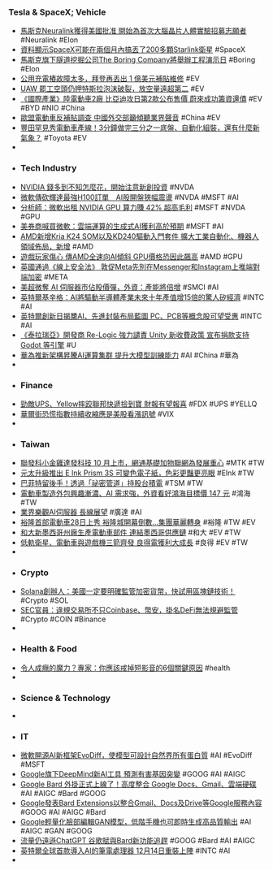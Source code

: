 ### Tesla & SpaceX; Vehicle
- [馬斯克Neuralink獲得美國批准 開始為首次大腦晶片人體實驗招募志願者](https://tw.news.yahoo.com/馬斯克neuralink獲得美國批准-開始為首次大腦晶片人體實驗招募志願者-045000388.html) #Neuralink #Elon
- [資料顯示SpaceX可能在兩個月內搞丟了200多顆Starlink衛星](https://www.techbang.com/posts/109792-according-to-the-data-spacex-may-have-lost-more-than-200) #SpaceX
- [馬斯克旗下隧道挖掘公司The Boring Company將舉辦工程演示日](https://hk.investing.com/news/stock-market-news/article-382802) #Boring #Elon
- [公用充電樁故障太多，拜登再丟出 1 億美元補貼維修](https://technews.tw/2023/09/20/public-ev-charger-reliability-problem/) #EV
- [UAW 罷工空頭仍押特斯拉泡沫破裂，放空量遠超第二](https://finance.technews.tw/2023/09/20/uaw-vs-tesla-stock-price/) #EV
- [《國際產業》陸電動車2廠 比亞迪攻日第2款公布售價 蔚來成功籌資還債](https://www.chinatimes.com/realtimenews/20230920002512-260410) #EV #BYD #NIO #China
- [歐盟電動車反補貼調查 中國外交部籲傾聽業界聲音](https://tw.news.yahoo.com/歐盟電動車反補貼調查-中國外交部籲傾聽業界聲音-091955645.html) #China #EV
- [豐田罕見秀電動車產線！3分鐘做完三分之一底盤、自動化組裝，還有什麼新氣象？](https://www.bnext.com.tw/article/76768/toyota-show-production-improvement) #Toyota #EV
-
- ### Tech Industry
- [NVIDIA 錢多到不知怎麼花，開始注意新創投資](https://finance.technews.tw/2023/09/19/nvidia-begins-to-focus-on-new-venture-capital/) #NVDA
- [微軟傳砍輝達最強H100訂單　AI股開盤狹幅震盪](https://finance.ettoday.net/news/2586078) #NVDA #MSFT #AI
- [分析師：微軟出租 NVIDIA GPU 算力賺 42% 超高毛利](https://technews.tw/2023/09/20/microsofts-gross-profit-from-leasing-ai-computing-power-is-high/) #MSFT #NVDA #GPU
- [美券商喊買微軟：雲端運算的生成式AI獲利高於預期](https://news.cnyes.com/news/id/5328776) #MSFT #AI
- [AMD新增Kria K24 SOM以及KD240驅動入門套件 擴大工業自動化、機器人領域佈局，新增](https://tech.udn.com/tech/story/123153/7451407) #AMD
- [遊戲玩家傷心 傳AMD全速向AI傾斜 GPU價格恐因此飆高](https://www.mobile01.com/topicdetail.php?f=296&t=6846681) #AMD #GPU
- [英國通過《線上安全法》 敦促Meta先別在Messenger和Instagram上推端對端加密](https://news.cnyes.com/news/id/5328839) #META
- [美超微奪 AI 伺服器市佔股價彈，外資：產能將倍增](https://finance.technews.tw/2023/09/20/super-micro-computer-ai-server/) #SMCI #AI
- [英特爾基辛格：AI將驅動半導體產業未來十年產值增15倍的驚人矽經濟](https://udn.com/news/story/6811/7451385) #INTC #AI
- [英特爾創新日揭櫫AI、先進封裝布局藍圖 PC、PCB等概念股可望受惠](https://tw.stock.yahoo.com/news/【yahoo來選股】英特爾創新日揭櫫ai、先進封裝布局藍圖-084246863.html) #INTC #AI
- [《泰拉瑞亞》開發商 Re-Logic 強力譴責 Unity 新收費政策 宣布捐款支持 Godot 等引擎](https://gnn.gamer.com.tw/detail.php?sn=256351) #U
- [華為推新架構昇騰AI運算集群 提升大模型訓練能力](https://www.moneydj.com/kmdj/news/newsviewer.aspx?a=a19734c3-3807-46ec-81c0-d8417fe7f54e) #AI #China #華為
-
- ### Finance
- [勁敵UPS、Yellow摔跤聯邦快遞撿到寶 財報有望報喜](https://www.ctee.com.tw/news/20230920700852-430702) #FDX #UPS #YELLQ
- [華爾街恐慌指數持續收縮應是美股看漲訊號](https://news.cnyes.com/news/id/5328649) #VIX
-
- ### Taiwan
- [聯發科小金雞達發科技 10 月上市，網通基礎加物聯網為發展重心](https://finance.technews.tw/2023/09/20/airoha-technology-will-be-listed-in-october-will-be-listed-in-october/) #MTK #TW
- [元太升級推出 E Ink Prism 3S 可變色電子紙，色彩更豔更亮眼](https://technews.tw/2023/09/20/e-ink-at-iote-2023/) #EInk #TW
- [巴菲特留後手！透過「祕密管道」持股台積電](https://www.ctee.com.tw/news/20230919700104-439901) #TSM #TW
- [電動車製造外包興趣漸濃、AI 需求強，外資看好鴻海目標價 147 元](https://technews.tw/2023/09/20/foxconn-ev-ai-servers/) #鴻海 #TW
- [業界樂觀AI伺服器 長線展望](https://money.udn.com/money/story/5612/7451175) #廣達 #AI
- [裕隆首部電動車28日上秀 裕隆城開幕倒數…集團華麗轉身](https://money.udn.com/money/story/10871/7451219) #裕隆 #TW #EV
- [和大新墨西哥州廠生產電動車部件 連結墨西哥供應鏈](https://tw.news.yahoo.com/和大新墨西哥州廠生產電動車部件-連結墨西哥供應鏈-082757606.html) #和大 #EV #TW
- [低軌衛星、電動車與遊戲機三箭齊發 良得電獲利大成長](https://money.udn.com/money/story/5612/7453164) #良得 #EV #TW
-
- ### Crypto
- [Solana創辦人：美國一定要明確監管加密貨幣，快試用區塊鏈技術！](https://www.blocktempo.com/solana-cofounder-suggests-us-congress-must-clearly-regulate-crypto/) #Crypto #SOL
- [SEC官員：違規交易所不只Coinbase、幣安，掛名DeFi無法規避監管](https://abmedia.io/sec-warns-more-charges-coming) #Crypto #COIN #Binance
-
- ### Health & Food
- [令人成癮的魔力？專家：你應該戒掉短影音的6個關鍵原因](https://www.gvm.com.tw/article/106249) #health
-
- ### Science & Technology
-
- ### IT
- [微軟開源AI新框架EvoDiff，使模型可設計自然界所有蛋白質](https://www.ithome.com.tw/news/158803) #AI #EvoDiff #MSFT
- [Google旗下DeepMind新AI工具 預測有害基因突變](https://money.udn.com/money/story/5599/7453279) #GOOG #AI #AIGC
- [Google Bard 外掛正式上線了！高度整合 Google Docs、Gmail、雲端硬碟](https://www.inside.com.tw/article/32842-google-unveils-bard-extensions-to-integrate-ai-with-gmail-docs-maps-and-more) #AI #AIGC #Bard #GOOG
- [Google發表Bard Extensions以整合Gmail、Docs及Drive等Google服務內容](https://www.ithome.com.tw/news/158833) #GOOG #AI #AIGC #Bard
- [Google輕量化臉部編輯GAN模型，低階手機也可即時生成高品質輸出](https://www.ithome.com.tw/news/158802) #AI #AIGC #GAN #GOOG
- [流量仍遠遜ChatGPT 谷歌賦與Bard新功能追趕](https://m.cnyes.com/news/id/5328561) #GOOG #Bard #AI #AIGC
- [英特爾全球首款導入AI的筆電處理器 12月14日重裝上陣](https://udn.com/news/story/7240/7453041) #INTC #AI
-